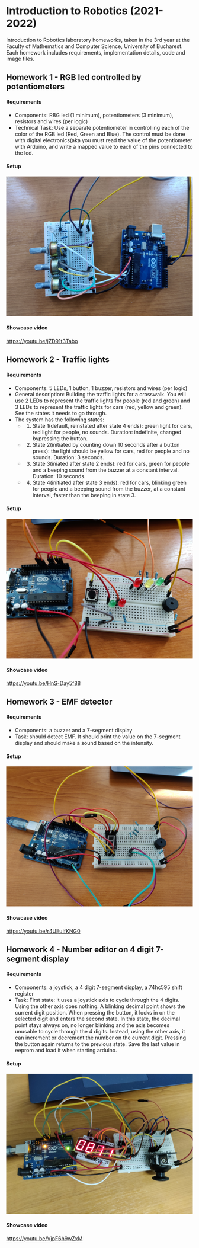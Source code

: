 # Introduction to Robotics (2021-2022)

Introduction to Robotics laboratory homeworks, taken in the 3rd year at the Faculty of Mathematics and Computer Science, University of Bucharest. Each homework includes requirements, implementation details, code and image files.

## Homework 1 - RGB led controlled by potentiometers

#### Requirements
  - Components: RBG led (1 minimum), potentiometers (3 minimum), resistors and wires (per logic)
  - Technical Task: Use a separate potentiometer in controlling each of the color of the RGB led (Red, Green and Blue). The control must be done with digital electronics(aka you must read the value of the potentiometer with Arduino, and write a mapped value to each of the pins connected to the led.
#### Setup
![Setup](Homeworks/Homework_1/docs/Setup.jpg)
#### Showcase video
https://youtu.be/jZD91t3Tabo

## Homework 2 - Traffic lights

#### Requirements
  - Components: 5 LEDs, 1 button, 1 buzzer, resistors and wires (per logic)
  - General description: Building the traffic lights for a crosswalk. You will use 2 LEDs to represent the traffic lights for people (red and green) and 3 LEDs to represent the traffic lights for cars (red, yellow and green). See the states it needs to go through.
  - The system has the following states:
    - 1. State 1(default, reinstated after state 4 ends): green light for cars, red light for people, no sounds. Duration: indefinite, changed bypressing the button.
    - 2. State 2(initiated by counting down 10 seconds after a button press): the light should be yellow for cars, red for people and no sounds. Duration: 3 seconds.
    - 3. State 3(iniated after state 2 ends): red for cars, green for people and a beeping sound from the buzzer at a constant interval. Duration: 10 seconds.
    - 4. State 4(initiated after state 3 ends): red for cars, blinking green for people and a beeping sound from the buzzer, at a constant interval, faster than the beeping in state 3.
#### Setup
![Setup](Homeworks/Homework_2/docs/Setup.jpg)
#### Showcase video
https://youtu.be/HnS-Day5f88

## Homework 3 - EMF detector

#### Requirements
  - Components: a buzzer and a 7-segment display 
  - Task: should detect EMF. It should print the value on the 7-segment display and should make a sound based on the intensity.
#### Setup
![Setup](Homeworks/Homework_3/docs/Setup.jpg)
#### Showcase video
https://youtu.be/r4UEuIfKNG0

## Homework 4 - Number editor on 4 digit 7-segment display

#### Requirements
  - Components: a joystick, a 4 digit 7-segment display, a 74hc595 shift register
  - Task: First state: it uses a joystick axis to cycle through the 4 digits. Using the other axis does nothing. A blinking decimal point shows the current digit position. When pressing the button, it locks in on the selected digit and enters the second state. In this state, the decimal point stays always on, no longer blinking and the axis becomes unusable to cycle through the 4 digits. Instead, using the other axis, it can increment or decrement the number on the current digit. Pressing the button again returns to the previous state. Save the last value in eeprom and load it when starting arduino.
#### Setup
![Setup](Homeworks/Homework_4/docs/Setup.jpg)
#### Showcase video
https://youtu.be/VjpF6h9wZxM



